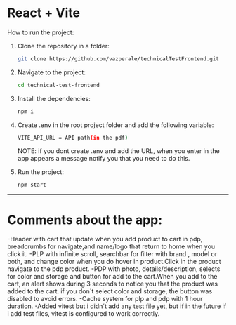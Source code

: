 # React + Vite

How to run the project:

1. Clone the repository in a folder:

    ```bash
    git clone https://github.com/vazperale/technicalTestFrontend.git
    ```

2. Navigate to the project:

    ```bash
    cd technical-test-frontend
    ```

3. Install the dependencies:

    ```bash
    npm i
    ```

4. Create .env in the root project folder and add the following variable:

    ```bash
    VITE_API_URL = API path(in the pdf)
    ```
    NOTE: if you dont create .env and add the URL, when you enter in the app appears a message notify you that you need to do this.

5. Run the project:

    ```bash
    npm start
    ```

---------------------------------------------------------------------------------------------------------------------------------------

# Comments about the app:

-Header with cart that update when you add product to cart in pdp, breadcrumbs for navigate,and name/logo that return to home when you click it.
-PLP with infinite scroll, searchbar for filter with brand , model or both,  and change color when you do hover in product.Click in the product navigate to the pdp product.
-PDP with photo, details/description, selects for color and storage and button for add to the cart.When you add to the cart, an alert shows during 3 seconds to notice you that 
 the product was added to the cart. if you don´t select color and storage, the button was disabled to avoid errors.
 -Cache system for plp and pdp with 1 hour duration.
 -Added vitest but i didn´t add any test file yet, but if in the future if i add test files, vitest is configured to work correctly.